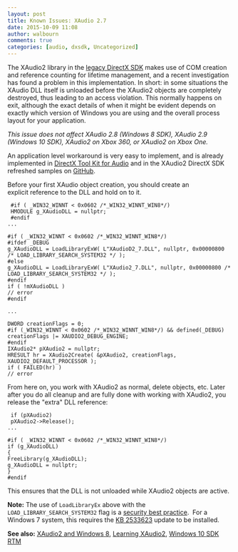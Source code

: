 ```yaml
---
layout: post
title: Known Issues: XAudio 2.7
date: 2015-10-09 11:08
author: walbourn
comments: true
categories: [audio, dxsdk, Uncategorized]
---
```

The XAudio2 library in the <a href="http://blogs.msdn.com/b/chuckw/archive/2015/08/05/where-is-the-directx-sdk-2015-edition.aspx">legacy DirectX SDK</a> makes use of COM creation and reference counting for lifetime management, and a recent investigation has found a problem in this implementation. In short: in some situations the XAudio DLL itself is unloaded before the XAudio2 objects are completely destroyed, thus leading to an access violation. This normally happens on exit, although the exact details of when it might be evident depends on exactly which version of Windows you are using and the overall process layout for your application.

<em>This issue does not affect XAudio 2.8 (Windows 8 SDK), XAudio 2.9 (Windows 10 SDK), XAudio2 on Xbox 360, or XAudio2 on Xbox One.</em>

An application level workaround is very easy to implement, and is already implemented in <a href="http://go.microsoft.com/fwlink/?LinkId=248929">DirectX Tool Kit for Audio</a> and in the XAudio2 DirectX SDK refreshed samples on <a href="https://github.com/walbourn/directx-sdk-samples">GitHub</a>.

Before your first XAudio object creation, you should create an explicit reference to the DLL and hold on to it.
<pre class="scroll"><code class="cplusplus"> #if ( _WIN32_WINNT &lt; 0x0602 /*_WIN32_WINNT_WIN8*/)
 HMODULE g_XAudioDLL = nullptr;
 #endif
...

#if ( _WIN32_WINNT &lt; 0x0602 /*_WIN32_WINNT_WIN8*/)
#ifdef _DEBUG
g_XAudioDLL = LoadLibraryExW( L"XAudioD2_7.DLL", nullptr, 0x00000800 /* LOAD_LIBRARY_SEARCH_SYSTEM32 */ );
#else
g_XAudioDLL = LoadLibraryExW( L"XAudio2_7.DLL", nullptr, 0x00000800 /* LOAD_LIBRARY_SEARCH_SYSTEM32 */ );
#endif
if ( !mXAudioDLL )
// error
#endif

...

DWORD creationFlags = 0;
#if (_WIN32_WINNT &lt; 0x0602 /*_WIN32_WINNT_WIN8*/) &amp;&amp; defined(_DEBUG)
creationFlags |= XAUDIO2_DEBUG_ENGINE;
#endif
IXAudio2* pXAudio2 = nullptr;
HRESULT hr = XAudio2Create( &amp;pXAudio2, creationFlags, XAUDIO2_DEFAULT_PROCESSOR );
if ( FAILED(hr) )
// error</code></pre>
From here on, you work with XAudio2 as normal, delete objects, etc. Later after you do all cleanup and are fully done with working with XAudio2, you release the "extra" DLL reference:
<pre class="scroll"><code class="cplusplus"> if (pXAudio2)
 pXAudio2-&gt;Release();
...

#if ( _WIN32_WINNT &lt; 0x0602 /*_WIN32_WINNT_WIN8*/)
if (g_XAudioDLL)
{
FreeLibrary(g_XAudioDLL);
g_XAudioDLL = nullptr;
}
#endif</code></pre>
This ensures that the DLL is not unloaded while XAudio2 objects are active.

<strong>Note:</strong> The use of <code>LoadLibraryEx</code> above with the <code>LOAD_LIBRARY_SEARCH_SYSTEM32</code> flag is a <a href="https://technet.microsoft.com/library/security/2269637">security best practice</a>.  For a Windows 7 system, this requires the <a href="https://support.microsoft.com/en-us/help/2533623">KB 2533623</a> update to be installed.

<strong>See also:</strong> <a href="http://blogs.msdn.com/b/chuckw/archive/2012/04/02/xaudio2-and-windows-8-consumer-preview.aspx">XAudio2 and Windows 8</a>, <a href="http://blogs.msdn.com/b/chuckw/archive/2012/05/15/learning-xaudio2.aspx">Learning XAudio2</a>, <a href="http://blogs.msdn.com/b/chuckw/archive/2015/07/30/windows-10-sdk-rtm.aspx">Windows 10 SDK RTM</a>
